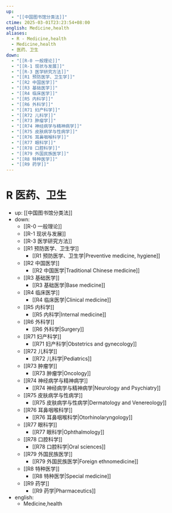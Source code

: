 ```yaml
---
up:
  - "[[中国图书馆分类法]]"
ctime: 2025-03-01T23:23:54+08:00
english: Medicine,health
aliases:
  - R - Medicine,health
  - Medicine,health
  - 医药、卫生
down:
  - "[[R-0 一般理论]]"
  - "[[R-1 现状与发展]]"
  - "[[R-3 医学研究方法]]"
  - "[[R1 预防医学、卫生学]]"
  - "[[R2 中国医学]]"
  - "[[R3 基础医学]]"
  - "[[R4 临床医学]]"
  - "[[R5 内科学]]"
  - "[[R6 外科学]]"
  - "[[R71 妇产科学]]"
  - "[[R72 儿科学]]"
  - "[[R73 肿瘤学]]"
  - "[[R74 神经病学与精神病学]]"
  - "[[R75 皮肤病学与性病学]]"
  - "[[R76 耳鼻咽喉科学]]"
  - "[[R77 眼科学]]"
  - "[[R78 口腔科学]]"
  - "[[R79 外国民族医学]]"
  - "[[R8 特种医学]]"
  - "[[R9 药学]]"
---
```


# R 医药、卫生

- up: [[中国图书馆分类法]]
- down:
	- [[R-0 一般理论]]
	- [[R-1 现状与发展]]
	- [[R-3 医学研究方法]]
	- [[R1 预防医学、卫生学]]
		- [[R1 预防医学、卫生学|Preventive medicine, hygiene]]
	- [[R2 中国医学]]
		- [[R2 中国医学|Traditional Chinese medicine]]
	- [[R3 基础医学]]
		- [[R3 基础医学|Base medicine]]
	- [[R4 临床医学]]
		- [[R4 临床医学|Clinical medicine]]
	- [[R5 内科学]]
		- [[R5 内科学|Internal medicine]]
	- [[R6 外科学]]
		- [[R6 外科学|Surgery]]
	- [[R71 妇产科学]]
		- [[R71 妇产科学|Obstetrics and gynecology]]
	- [[R72 儿科学]]
		- [[R72 儿科学|Pediatrics]]
	- [[R73 肿瘤学]]
		- [[R73 肿瘤学|Oncology]]
	- [[R74 神经病学与精神病学]]
		- [[R74 神经病学与精神病学|Neurology and Psychiatry]]
	- [[R75 皮肤病学与性病学]]
		- [[R75 皮肤病学与性病学|Dermatology and Venereology]]
	- [[R76 耳鼻咽喉科学]]
		- [[R76 耳鼻咽喉科学|Otorhinolaryngology]]
	- [[R77 眼科学]]
		- [[R77 眼科学|Ophthalmology]]
	- [[R78 口腔科学]]
		- [[R78 口腔科学|Oral sciences]]
	- [[R79 外国民族医学]]
		- [[R79 外国民族医学|Foreign ethnomedicine]]
	- [[R8 特种医学]]
		- [[R8 特种医学|Special medicine]]
	- [[R9 药学]]
		- [[R9 药学|Pharmaceutics]]
- english:
	- Medicine,health
